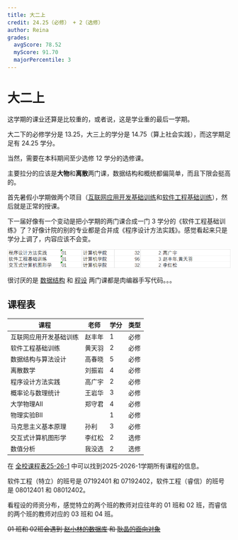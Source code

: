 ```yaml
---
title: 大二上
credit: 24.25（必修） + 2（选修）
author: Reina
grades:
  avgScore: 78.52
  myScore: 91.70
  majorPercentile: 3
---
```


# 大二上

这学期的课业还算是比较重的，或者说，这是学业重的最后一学期。

大二下的必修学分是 13.25，大三上的学分是 14.75（算上社会实践），而这学期足足有 24.25 学分。

当然，需要在本科期间至少选修 12 学分的选修课。

主要拉分的应该是**大物**和**离散**两门课，数据结构和概统都偏简单，而且下限会挺高的。

首先暑假小学期做两个项目（[互联网应用开发基础训练](./互联网应用开发基础训练/index.md)和[软件工程基础训练](./软件工程基础训练/index.md)），然后就是正常的授课。

下一届好像有一个变动是把小学期的两门课合成一门 3 学分的《软件工程基础训练》了？好像计院的别的专业都是合并成《程序设计方法实践》。感觉看起来只是学分上调了，内容应该不会变。

![软件工程基础训练](./imgs/软件工程基础训练.png)

很讨厌的是 [数据结构](./数据结构与算法设计/) 和 [程设](./程序设计方法实践/) 两门课都是肉编器手写代码。。。

## 课程表

| 课程 | 老师 | 学分 | 类型 |
| ---- | ---- | ---- | ---- |
| 互联网应用开发基础训练 | 赵丰年 | 1 | 必修 |
| 软件工程基础训练 | 黄天羽 | 2 | 必修 |
| 数据结构与算法设计 | 高春晓 | 5 | 必修 |
| 离散数学 | 刘振岩 | 4 | 必修 |
| 程序设计方法实践 | 高广宇 | 2 | 必修 |
| 概率论与数理统计 | 王岩华 | 3 | 必修 |
| 大学物理AII | 郑守君 | 4 | 必修 |
| 物理实验BII |  | 1 | 必修 |
| 马克思主义基本原理 | 孙利 | 3 | 必修 |
| 交互式计算机图形学 | 李红松 | 2 | 选修 |
| 数值分析 | 我没选 | 2 | 选修 |


在 [全校课程表25-26-1](https://github.com/Ri-Nai-BIT-SE/BIT-SE/releases/download/全校课程表/25-26-1.xlsx) 中可以找到2025-2026-1学期所有课程的信息。

软件工程（特立）的班号是 07192401 和 07192402，软件工程（睿信）的班号是 08012401 和 08012402。

看程设的师资分布，感觉特立的两个班的教师对应往年的 01 班和 02 班，而睿信的两个班的教师对应的 03 班和 04 班。

~~01 班和 02班会遇到 [赵小林的数据库](../大二下//数据库设计与开发/) 和 [耿晶的面向对象](../大二下/面向对象技术与方法/)~~
